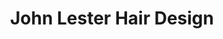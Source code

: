 ---
title: "John Lester Hair Design"
url: /downham-market/john-lester-hair-design/
shop: Friseur
---